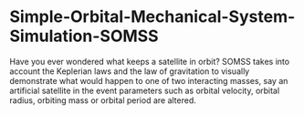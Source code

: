 # Simple-Orbital-Mechanical-System-Simulation-SOMSS
Have you ever wondered what keeps a satellite in orbit? SOMSS takes into account the Keplerian laws and the law of gravitation to visually demonstrate what would happen to one of two interacting masses, say an artificial satellite in the event parameters such as orbital velocity, orbital radius, orbiting mass or orbital period are altered.

